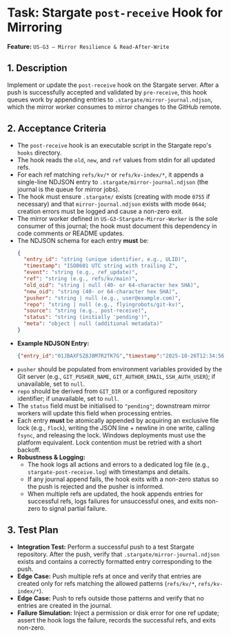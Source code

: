 # Task: Stargate `post-receive` Hook for Mirroring

**Feature:** `US-G3 — Mirror Resilience & Read-After-Write`

## 1. Description

Implement or update the `post-receive` hook on the Stargate server. After a push is successfully accepted and validated by `pre-receive`, this hook queues work by appending entries to `.stargate/mirror-journal.ndjson`, which the mirror worker consumes to mirror changes to the GitHub remote.

## 2. Acceptance Criteria

- The `post-receive` hook is an executable script in the Stargate repo's `hooks` directory.
- The hook reads the `old`, `new`, and `ref` values from stdin for all updated refs.
- For each ref matching `refs/kv/*` or `refs/kv-index/*`, it appends a single-line NDJSON entry to `.stargate/mirror-journal.ndjson` (the journal is the queue for mirror jobs).
- The hook must ensure `.stargate/` exists (creating with mode `0755` if necessary) and that `mirror-journal.ndjson` exists with mode `0644`; creation errors must be logged and cause a non-zero exit.
- The mirror worker defined in `US-G3-Stargate-Mirror-Worker` is the sole consumer of this journal; the hook must document this dependency in code comments or README updates.
- The NDJSON schema for each entry **must** be:
  ```json
  {
    "entry_id": "string (unique identifier, e.g., ULID)",
    "timestamp": "ISO8601 UTC string with trailing Z",
    "event": "string (e.g., ref_update)",
    "ref": "string (e.g., refs/kv/main)",
    "old_oid": "string | null (40- or 64-character hex SHA)",
    "new_oid": "string (40- or 64-character hex SHA)",
    "pusher": "string | null (e.g., user@example.com)",
    "repo": "string | null (e.g., flyingrobots/git-kv)",
    "source": "string (e.g., post-receive)",
    "status": "string (initially 'pending')",
    "meta": "object | null (additional metadata)"
  }
  ```
- **Example NDJSON Entry:**
  ```json
  {"entry_id":"01JBAXF5Z8J8M7R2TK7G","timestamp":"2025-10-26T12:34:56Z","event":"ref_update","ref":"refs/kv/main","old_oid":"a1b2c3d4e5f6a1b2c3d4e5f6a1b2c3d4e5f6a1b2","new_oid":"0f1e2d3c4b5a0f1e2d3c4b5a0f1e2d3c4b5a0f1e","pusher":"user@example.com","repo":"flyingrobots/git-kv","source":"post-receive","status":"pending","meta":{"txn_id":"01JBAXF5Z8J8M7R2"}}
  ```
- `pusher` should be populated from environment variables provided by the Git server (e.g., `GIT_PUSHER_NAME`, `GIT_AUTHOR_EMAIL`, `SSH_AUTH_USER`); if unavailable, set to `null`.
- `repo` should be derived from `GIT_DIR` or a configured repository identifier; if unavailable, set to `null`.
- The `status` field must be initialised to `"pending"`; downstream mirror workers will update this field when processing entries.
- Each entry **must** be atomically appended by acquiring an exclusive file lock (e.g., `flock`), writing the JSON line + newline in one write, calling `fsync`, and releasing the lock. Windows deployments must use the platform equivalent. Lock contention must be retried with a short backoff.
- **Robustness & Logging:**
  - The hook logs all actions and errors to a dedicated log file (e.g., `stargate-post-receive.log`) with timestamps and details.
  - If any journal append fails, the hook exits with a non-zero status so the push is rejected and the pusher is informed.
  - When multiple refs are updated, the hook appends entries for successful refs, logs failures for unsuccessful ones, and exits non-zero to signal partial failure.

## 3. Test Plan

- **Integration Test:** Perform a successful push to a test Stargate repository. After the push, verify that `.stargate/mirror-journal.ndjson` exists and contains a correctly formatted entry corresponding to the push.
- **Edge Case:** Push multiple refs at once and verify that entries are created only for refs matching the allowed patterns (`refs/kv/*`, `refs/kv-index/*`).
- **Edge Case:** Push to refs outside those patterns and verify that no entries are created in the journal.
- **Failure Simulation:** Inject a permission or disk error for one ref update; assert the hook logs the failure, records the successful refs, and exits non-zero.

